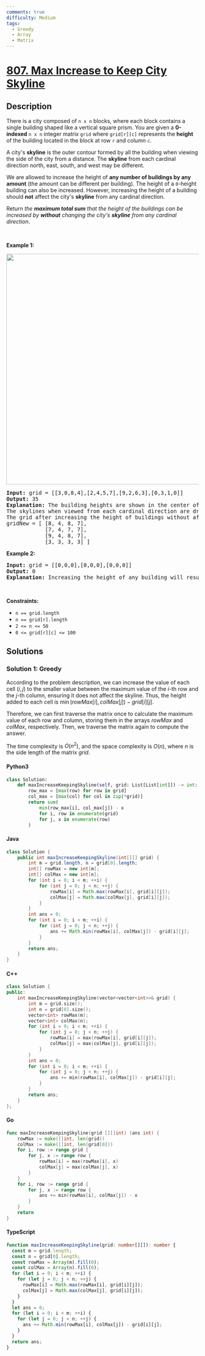 ```yaml
---
comments: true
difficulty: Medium
tags:
  - Greedy
  - Array
  - Matrix
---
```


<!-- problem:start -->

# [807. Max Increase to Keep City Skyline](https://leetcode.com/problems/max-increase-to-keep-city-skyline)


## Description

<!-- description:start -->

<p>There is a city composed of <code>n x n</code> blocks, where each block contains a single building shaped like a vertical square prism. You are given a <strong>0-indexed</strong> <code>n x n</code> integer matrix <code>grid</code> where <code>grid[r][c]</code> represents the <strong>height</strong> of the building located in the block at row <code>r</code> and column <code>c</code>.</p>

<p>A city&#39;s <strong>skyline</strong> is the&nbsp;outer contour formed by all the building when viewing the side of the city from a distance. The <strong>skyline</strong> from each cardinal direction north, east, south, and west may be different.</p>

<p>We are allowed to increase the height of <strong>any number of buildings by any amount</strong> (the amount can be different per building). The height of a <code>0</code>-height building can also be increased. However, increasing the height of a building should <strong>not</strong> affect the city&#39;s <strong>skyline</strong> from any cardinal direction.</p>

<p>Return <em>the <strong>maximum total sum</strong> that the height of the buildings can be increased by <strong>without</strong> changing the city&#39;s <strong>skyline</strong> from any cardinal direction</em>.</p>

<p>&nbsp;</p>
<p><strong class="example">Example 1:</strong></p>
<img alt="" src="https://fastly.jsdelivr.net/gh/doocs/leetcode@main/solution/0800-0899/0807.Max%20Increase%20to%20Keep%20City%20Skyline/images/807-ex1.png" style="width: 700px; height: 603px;" />
<pre>
<strong>Input:</strong> grid = [[3,0,8,4],[2,4,5,7],[9,2,6,3],[0,3,1,0]]
<strong>Output:</strong> 35
<strong>Explanation:</strong> The building heights are shown in the center of the above image.
The skylines when viewed from each cardinal direction are drawn in red.
The grid after increasing the height of buildings without affecting skylines is:
gridNew = [ [8, 4, 8, 7],
            [7, 4, 7, 7],
            [9, 4, 8, 7],
            [3, 3, 3, 3] ]
</pre>

<p><strong class="example">Example 2:</strong></p>

<pre>
<strong>Input:</strong> grid = [[0,0,0],[0,0,0],[0,0,0]]
<strong>Output:</strong> 0
<strong>Explanation:</strong> Increasing the height of any building will result in the skyline changing.
</pre>

<p>&nbsp;</p>
<p><strong>Constraints:</strong></p>

<ul>
	<li><code>n == grid.length</code></li>
	<li><code>n == grid[r].length</code></li>
	<li><code>2 &lt;= n &lt;= 50</code></li>
	<li><code>0 &lt;= grid[r][c] &lt;= 100</code></li>
</ul>

<!-- description:end -->

## Solutions

<!-- solution:start -->

### Solution 1: Greedy

According to the problem description, we can increase the value of each cell $(i, j)$ to the smaller value between the maximum value of the $i$-th row and the $j$-th column, ensuring it does not affect the skyline. Thus, the height added to each cell is $\min(\textit{rowMax}[i], \textit{colMax}[j]) - \textit{grid}[i][j]$.

Therefore, we can first traverse the matrix once to calculate the maximum value of each row and column, storing them in the arrays $\textit{rowMax}$ and $\textit{colMax}$, respectively. Then, we traverse the matrix again to compute the answer.

The time complexity is $O(n^2)$, and the space complexity is $O(n)$, where $n$ is the side length of the matrix $\textit{grid}$.

<!-- tabs:start -->

#### Python3

```python
class Solution:
    def maxIncreaseKeepingSkyline(self, grid: List[List[int]]) -> int:
        row_max = [max(row) for row in grid]
        col_max = [max(col) for col in zip(*grid)]
        return sum(
            min(row_max[i], col_max[j]) - x
            for i, row in enumerate(grid)
            for j, x in enumerate(row)
        )
```

#### Java

```java
class Solution {
    public int maxIncreaseKeepingSkyline(int[][] grid) {
        int m = grid.length, n = grid[0].length;
        int[] rowMax = new int[m];
        int[] colMax = new int[n];
        for (int i = 0; i < m; ++i) {
            for (int j = 0; j < n; ++j) {
                rowMax[i] = Math.max(rowMax[i], grid[i][j]);
                colMax[j] = Math.max(colMax[j], grid[i][j]);
            }
        }
        int ans = 0;
        for (int i = 0; i < m; ++i) {
            for (int j = 0; j < n; ++j) {
                ans += Math.min(rowMax[i], colMax[j]) - grid[i][j];
            }
        }
        return ans;
    }
}
```

#### C++

```cpp
class Solution {
public:
    int maxIncreaseKeepingSkyline(vector<vector<int>>& grid) {
        int m = grid.size();
        int n = grid[0].size();
        vector<int> rowMax(m);
        vector<int> colMax(n);
        for (int i = 0; i < m; ++i) {
            for (int j = 0; j < n; ++j) {
                rowMax[i] = max(rowMax[i], grid[i][j]);
                colMax[j] = max(colMax[j], grid[i][j]);
            }
        }
        int ans = 0;
        for (int i = 0; i < m; ++i) {
            for (int j = 0; j < n; ++j) {
                ans += min(rowMax[i], colMax[j]) - grid[i][j];
            }
        }
        return ans;
    }
};
```

#### Go

```go
func maxIncreaseKeepingSkyline(grid [][]int) (ans int) {
	rowMax := make([]int, len(grid))
	colMax := make([]int, len(grid[0]))
	for i, row := range grid {
		for j, x := range row {
			rowMax[i] = max(rowMax[i], x)
			colMax[j] = max(colMax[j], x)
		}
	}
	for i, row := range grid {
		for j, x := range row {
			ans += min(rowMax[i], colMax[j]) - x
		}
	}
	return
}
```

#### TypeScript

```ts
function maxIncreaseKeepingSkyline(grid: number[][]): number {
  const m = grid.length;
  const n = grid[0].length;
  const rowMax = Array(m).fill(0);
  const colMax = Array(n).fill(0);
  for (let i = 0; i < m; ++i) {
    for (let j = 0; j < n; ++j) {
      rowMax[i] = Math.max(rowMax[i], grid[i][j]);
      colMax[j] = Math.max(colMax[j], grid[i][j]);
    }
  }
  let ans = 0;
  for (let i = 0; i < m; ++i) {
    for (let j = 0; j < n; ++j) {
      ans += Math.min(rowMax[i], colMax[j]) - grid[i][j];
    }
  }
  return ans;
}
```

<!-- tabs:end -->

<!-- solution:end -->

<!-- problem:end -->
